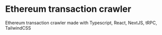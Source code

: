 # Ethereum transaction crawler
Ethereum transaction crawler made with Typescript, React, NextJS, tRPC, TailwindCSS
